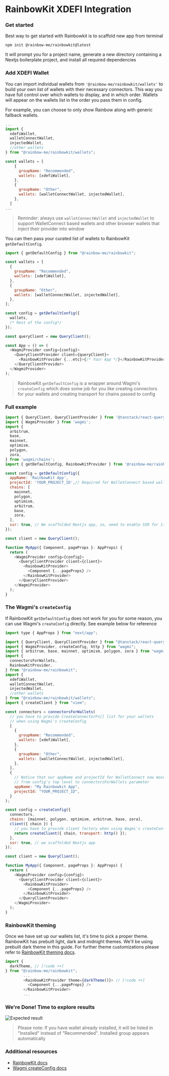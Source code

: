 # RainbowKit XDEFI Integration

### Get started

Best way to get started with Rainbowkit is to scaffold new app from terminal

```terminal
npm init @rainbow-me/rainbowkit@latest
```

It will prompt you for a project name, generate a new directory containing a Nextjs boilerplate project, and install all required dependencies

### Add XDEFI Wallet

You can import individual wallets from `'@rainbow-me/rainbowkit/wallets'` to build your own list of wallets with their necessary connectors. This way you have full control over which wallets to display, and in which order. Wallets will appear on the wallets list in the order you pass them in config.

For example, you can choose to only show Rainbow along with generic fallback wallets.

```javascript
...
import {
  xdefiWallet,
  walletConnectWallet,
  injectedWallet,
  //other wallets
} from "@rainbow-me/rainbowkit/wallets";

const wallets = [
    {
      groupName: "Recommended",
      wallets: [xdefiWallet],
    },
    {
      groupName: "Other",
      wallets: [walletConnectWallet, injectedWallet],
    },
  ]
...
```

> Reminder: always use `walletConnectWallet` and `injectedWallet` to support WalletConnect based wallets and other browser wallets that inject their provider into window

You can then pass your curated list of wallets to RainbowKit `getDefaultConfig`.

```javascript
import { getDefaultConfig } from "@rainbow-me/rainbowkit";

const wallets = [
  {
    groupName: "Recommended",
    wallets: [xdefiWallet],
  },
  {
    groupName: "Other",
    wallets: [walletConnectWallet, injectedWallet],
  },
];

const config = getDefaultConfig({
  wallets,
  /* Rest of the config*/
});

const queryClient = new QueryClient();

const App = () => (
  <WagmiProvider config={config}>
    <QueryClientProvider client={queryClient}>
      <RainbowKitProvider {...etc}>{/* Your App */}</RainbowKitProvider>
    </QueryClientProvider>
  </WagmiProvider>
);
```

> RainbowKit `getDefaultConfig` is a wrapper around Wagmi's `createConfig` which does some job for you like creating connectors for your wallets and creating transport for chains passed to config

### Full example

```javascript
import { QueryClient, QueryClientProvider } from '@tanstack/react-query';
import { WagmiProvider } from 'wagmi';
import {
  arbitrum,
  base,
  mainnet,
  optimism,
  polygon,
  zora,
} from 'wagmi/chains';
import { getDefaultConfig, RainbowKitProvider } from '@rainbow-me/rainbowkit';

const config = getDefaultConfig({
  appName: 'RainbowKit App',
  projectId: 'YOUR_PROJECT_ID',// Required for WalletConnect based wallets
  chains: [
    mainnet,
    polygon,
    optimism,
    arbitrum,
    base,
    zora,
  ],
  ssr: true, // We scaffolded Nextjs app, so, need to enable SSR for it
});

const client = new QueryClient();

function MyApp({ Component, pageProps }: AppProps) {
  return (
    <WagmiProvider config={config}>
      <QueryClientProvider client={client}>
        <RainbowKitProvider>
          <Component {...pageProps} />
        </RainbowKitProvider>
      </QueryClientProvider>
    </WagmiProvider>
  );
}
```

### The Wagmi's `createConfig`

If RainbowKit `getDefaultConfig` does not work for you for some reason, you can use Wagmi's `createConfig` directly. See example below for reference

```javascript
import type { AppProps } from "next/app";

import { QueryClient, QueryClientProvider } from "@tanstack/react-query";
import { WagmiProvider, createConfig, http } from "wagmi";
import { arbitrum, base, mainnet, optimism, polygon, zora } from "wagmi/chains";
import {
  connectorsForWallets,
  RainbowKitProvider,
} from "@rainbow-me/rainbowkit";
import {
  xdefiWallet,
  walletConnectWallet,
  injectedWallet,
  //other wallets
} from "@rainbow-me/rainbowkit/wallets";
import { createClient } from "viem";

const connectors = connectorsForWallets(
  // you have to provide CreateConnectorFn[] list for your wallets
  // when using Wagmi's createConfig
  [
    {
      groupName: "Recommended",
      wallets: [xdefiWallet],
    },
    {
      groupName: "Other",
      wallets: [walletConnectWallet, injectedWallet],
    },
  ],
  {
    // Notice that our appName and projectId for WalletConnect now moved
    // from config's top level to connectorsForWallets parameter
    appName: "My Rainbowkit App",
    projectId: "YOUR_PROJECT_ID",
  }
);

const config = createConfig({
  connectors,
  chains: [mainnet, polygon, optimism, arbitrum, base, zora],
  client({ chain }) {
    // you have to provide client factory when using Wagmi's createConfig
    return createClient({ chain, transport: http() });
  },
  ssr: true, // we scaffolded Nextjs app
});

const client = new QueryClient();

function MyApp({ Component, pageProps }: AppProps) {
  return (
    <WagmiProvider config={config}>
      <QueryClientProvider client={client}>
        <RainbowKitProvider>
          <Component {...pageProps} />
        </RainbowKitProvider>
      </QueryClientProvider>
    </WagmiProvider>
  );
}
```

### RainbowKit theming

Once we have set up our wallets list, it's time to pick a proper theme.
RainbowKit has prebuilt light, dark and midnight themes. We'll be using prebuilt dark theme in this guide. For further theme customizations please refer to [RainbowKit theming docs](https://www.rainbowkit.com/docs/theming).

```javascript
import {
  darkTheme, // [!code ++]
} from "@rainbow-me/rainbowkit";
        ...
        <RainbowKitProvider theme={darkTheme()}> // [!code ++]
          <Component {...pageProps} />
        </RainbowKitProvider>
        ...
```

### We're Done! Time to explore results

![Expected result](images/rainbowkit/rainbowkit_integration_result.jpg)

> Please note: If you have wallet already installed, it will be listed in "Installed" instead of "Recommended". Installed group appears automatically

### Additional resources

- [RainbowKit docs](https://www.rainbowkit.com/docs/)
- [Wagmi createConfig docs](https://wagmi.sh/react/api/createConfig)
